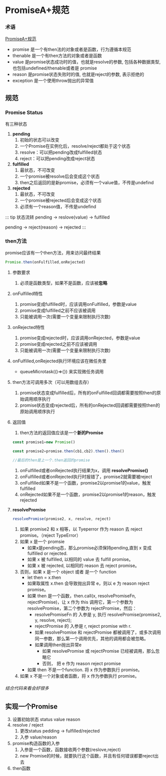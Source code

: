 # PromiseA+规范
 
### 术语
[PromiseA+规范](https://promisesaplus.com/)
- promise 是一个有then法的对象或者是函数，行为遵循本规范
- thenable  是一个有then方法的对象或者是函数
- value 是promise状态成功时的值，也就是resolve的参数, 包括各种数据类型, 也包括undefined/thenable或者是 promise
- reason 是promise状态失败时的值, 也就是reject的参数, 表示拒绝的
- exception  是一个使用throw抛出的异常值
  

## 规范

### Promise Status

有三种状态

1. **pending**
   1. 初始的状态可以改变
   2. 一个Promise在实例化后，resolve/reject都处于这个状态
   3. resolve：可以把pending改成fulfilled状态
   4. reject：可以把pending改成reject状态
2. **fulfilled**
   1. 最状态，不可改变
   2. 一个promise被resolve后会变成这个状态
   3. then之后返回的是新promise，必须有一个value值，不传是undefind
3. **rejected**
   1. 最状态，不可改变
   2. 一个promise被rejected后会变成这个状态
   3. 必须有一个reason值，不传是undefind

::: tip 状态流转
pending -> reslove(value) -> fulfilled

pending -> reject(reason) -> rejected
:::

### then方法

promise应该有一个then方法，用来访问最终结果

```js
Promise.then(onFulfilled,onRejected)
```
1. 参数要求
   1. 必须是函数类型，如果不是函数，应该被**忽略**

2. onFulfilled特性
   1. promise变成fulfilled时，应该调用onFulfilled，参数是value
   2. promise变成fulfilled之前不应该被调用
   3. 只能被调用一次(需要一个变量来限制执行次数)

3. onRejected特性
   1. promise变成rejected时，应该调用onRejected，参数是value
   2. promise变成rejected之前不应该被调用
   3. 只能被调用一次(需要一个变量来限制执行次数)


4. onFulfilled,onRejected执行环境应该在微任务里
    - queueMicrotask(()=>{})  来实现微任务调用


5. then方法可调用多次（可以用数组去存）
   1. promise状态变成fulfilled后，所有的onFulfilled回调都需要按照then的原始调用顺序执行
   2. promise状态变成rejected后，所有的onRejected回调都需要按照then的原始调用顺序执行


6. 返回值
   1. then方法的返回值应该是一个**新的Promise**
    ```js
    const promise1=new Promise()

    const promise2=promise.then(cb1,cb2).then().then()

    //最后的then是上一个.then返回的promise
    ```
    1. onFulfilled或者onRejected执行结果为x，调用 **resolvePromise()**
    2. onFulfilled或者onRejected执行时报错了，promise2就需要被reject
    3. onFulfilled如果不是一个函数，promise2以promise1的value，触发fulfilled
    4. onRejected如果不是一个函数，promise2以promise1的reason，触发rejected
7. **resolvePromise**
   
   ```js
   resolvePromise(promise2, x, resolve, reject)
   ```

    1. 如果 promise2 和 x 相等，以 Tyeperror 作为 reason 去 reject promise。（reject TypeError）
    2. 如果 x 是一个 promsie
        - 如果x是pending态，那么promise必须保持pending,直到 x 变成 fulfilled or rejected.
        - 如果 x 被 fulfilled, 以相同的 value 去 fulfill promise。
        - 如果 x 被 rejected, 以相同的 reason 去 reject promise。
    3. 否则，如果 x 是一个 object 或者 是一个 function
        - let then = x.then
        - 如果取属性 x.then 会导致抛出异常 e，则以 e 为 reason reject promise。
        - 如果 then 是一个函数，then.call(x, resolvePromiseFn, rejectPromise)，让 x 作为 this 调用它，第一个参数为 resolvePromise，第二个参数为 rejectPromise，然后：
            - resolvePromiseFn 的 入参是 y, 执行 resolvePromise(promise2, y, resolve, reject);
            - rejectPromise 的 入参是 r, reject promise with r.
            - 如果 resolvePromise 和 rejectPromise 都被调用了，或多次调用同一参数，那么第一个调用优先，其他的调用都会被忽略。
            - 如果调用then抛出异常e 
                - 如果 resolvePromise 或 rejectPromise 已经被调用，那么忽略它
                - 否则， 把 e 作为 reason reject promise
        - 如果 then 不是一个function. 将 x 作为参数执行 promise。
    4. 如果 x 不是一个对象或者函数，将 x 作为参数执行 promise。

    
###### 结合代码来看会好很多

## 实现一个Promise

3. 设置初始状态 status value reason
4. resolve / reject
   1. 更改status pedding -> fulfilled/rejected
   2. 入参 value/reason
5. promise构造函数的入参
   1. 入参是一个函数，函数接收两个参数(reslove,reject)
   2. new Promise的时候，就要执行这个函数，并且有任何错误都要reject出去
6. then函数